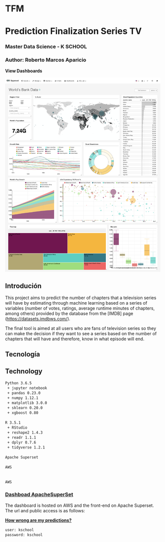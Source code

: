 # TFM

# Prediction Finalization Series TV
### Master Data Science - K SCHOOL
### Author: Roberto Marcos Aparicio




**View Dashboards**

<kbd><img title="Dashboard" src="https://raw.githubusercontent.com/apache/incubator-superset/master/superset/assets/images/screenshots/bank_dash.png"></kbd><br/>



## Introdución 

This project aims to predict the number of chapters that a television series will have by estimating through machine learning based on a series of variables (number of votes, ratings, average runtime minutes of chapters, among others) provided by the database from the [IMDB] page (https://datasets.imdbws.com/).

The final tool is aimed at all users who are fans of television series so they can make the decision if they want to see a series based on the number of chapters that will have and therefore, know in what episode will end.

## Tecnología

## Technology

```
Python 3.6.5
 + jupyter notebook
 + pandas 0.23.0
 + numpy 1.12.1
 + matplotlib 3.0.0
 + sklearn 0.20.0
 + xgboost 0.80

R 3.5.1 
 + RStudio 
 + reshape2 1.4.3
 + readr 1.1.1
 + dplyr 0.7.6
 + tidyverse 1.2.1

Apache Superset

AWS


AWS
```

### [Dashboad ApacheSuperSet](http://superset-1998162619.eu-west-1.elb.amazonaws.com/r/5)

The dashboard is hosted on AWS and the front-end on Apache Superset. 
The url and public access is as follows:
  
  [**How wrong are my predictions?**](http://superset-1998162619.eu-west-1.elb.amazonaws.com/r/5)

``` bash
user: kschool
password: kschool
```
